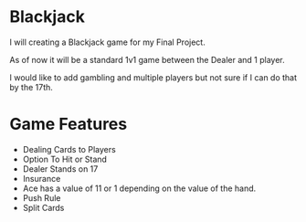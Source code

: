 # Blackjack 

I will creating a Blackjack game for my Final Project.

As of now it will be a standard 1v1 game between the Dealer and 1 player.

I would like to add gambling and multiple players but not sure if I can do that by the 17th. 


# Game Features

* Dealing Cards to Players
* Option To Hit or Stand
* Dealer Stands on 17
* Insurance 
* Ace has a value of 11 or 1 depending on the value of the hand. 
* Push Rule 
* Split Cards



